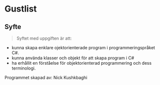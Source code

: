 ﻿# Gustlist

## Syfte
> Syftet med uppgiften är att:
- kunna skapa enklare ojektorienterade program i programmeringspråket C#.
- kunna använda klasser och objekt för att skapa program i C#
- ha erhållit en förståelse för objektorienterad programmering och dess terminologi.


Programmet skapad av: Nick Kushkbaghi
